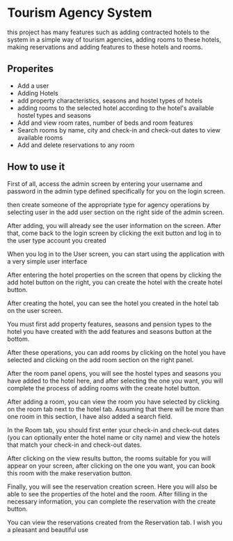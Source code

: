 
# Tourism Agency System

this project has many features such as adding contracted hotels to the system in a simple way of tourism agencies, adding rooms to these hotels, making reservations and adding features to these hotels and rooms.


## Properites

- Add a user
- Adding Hotels
- add property characteristics, seasons and hostel types of hotels
- adding rooms to the selected hotel according to the hotel's available hostel types and seasons
- Add and view room rates, number of beds and room features
- Search rooms by name, city and check-in and check-out dates to view available rooms
- Add and delete reservations to any room
## How to use it

First of all, access the admin screen by entering your username and password in the admin type defined specifically for you on the login screen.

then create someone of the appropriate type for agency operations by selecting user in the add user section on the right side of the admin screen.

After adding, you will already see the user information on the screen. After that, come back to the login screen by clicking the exit button and log in to the user type account you created

When you log in to the User screen, you can start using the application with a very simple user interface

After entering the hotel properties on the screen that opens by clicking the add hotel button on the right, you can create the hotel with the create hotel button.

After creating the hotel, you can see the hotel you created in the hotel tab on the user screen.

You must first add property features, seasons and pension types to the hotel you have created with the add features and seasons button at the bottom.

After these operations, you can add rooms by clicking on the hotel you have selected and clicking on the add room section on the right panel.

After the room panel opens, you will see the hostel types and seasons you have added to the hotel here, and after selecting the one you want, you will complete the process of adding rooms with the create hotel button.

After adding a room, you can view the room you have selected by clicking on the room tab next to the hotel tab. Assuming that there will be more than one room in this section, I have also added a search field.

In the Room tab, you should first enter your check-in and check-out dates (you can optionally enter the hotel name or city name) and view the hotels that match your check-in and check-out dates.

After clicking on the view results button, the rooms suitable for you will appear on your screen, after clicking on the one you want, you can book this room with the make reservation button.

Finally, you will see the reservation creation screen. Here you will also be able to see the properties of the hotel and the room. After filling in the necessary information, you can complete the reservation with the create button.

You can view the reservations created from the Reservation tab. I wish you a pleasant and beautiful use